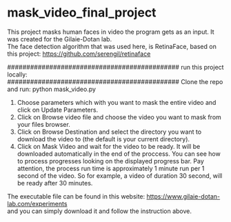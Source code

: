 # mask_video_final_project

This project masks human faces in video the program gets as an input. It was created for the Gilaie-Dotan lab.    
The face detection algorithm that was used here, is RetinaFace, based on this project:  https://github.com/serengil/retinaface   

#############################################
run this project locally:  
#############################################
Clone the repo and run: python mask_video.py   

1. Choose parameters which with you want to mask the entire video and click on Update Parameters.
2. Click on Browse video file and choose the video you want to mask from your files browser.
3. Click on Browse Destination and select the directory you want to download the video to (the default is your current directory).
4. Click on Mask Video and wait for the video to be ready. It will be downloaded automatically in the end of the proccess. You can see how to process progresses looking on the displayed progress bar. Pay attention, the process run time is approximately 1 minute run per 1 second of the video. So for example, a video of duration 30 second, will be ready after 30 minutes.    


The executable file can be found in this website: https://www.gilaie-dotan-lab.com/experiments  
and you can simply download it and follow the instruction above.


